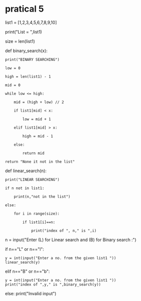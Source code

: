 # pratical 5
list1 = [1,2,3,4,5,6,7,8,9,10]

print("List = ",list1)

size = len(list1)

def binary_search(x):

    print("BINARY SEARCHING")
    
    low = 0
    
    high = len(list1) - 1
    
    mid = 0
    
    while low <= high: 
    
        mid = (high + low) // 2
	
        if list1[mid] < x: 
	
            low = mid + 1
	    
        elif list1[mid] > x: 
	
            high = mid - 1
	    
        else: 
	
            return mid
	    
    return "None it not in the list"
    



def linear_search(n):

	print("LINEAR SEARCHING")
	
	if n not in list1:
	
		print(n,"not in the list")
		
	else:
	
		for i in range(size):
		
			if list1[i]==n:
			
				print("index of ", n," is ",i)
				
n = input("Enter (L) for Linear search and  (B) for Binary search :")

if n=="L" or n=="l":

	y = int(input("Enter a no. from the given list1 "))
	linear_search(y)
elif n=="B" or n=="b":

	y = int(input("Enter a no. from the given list1 "))
	print("index of ",y," is ",binary_search(y))
else:
	print("Invalid input")
	
